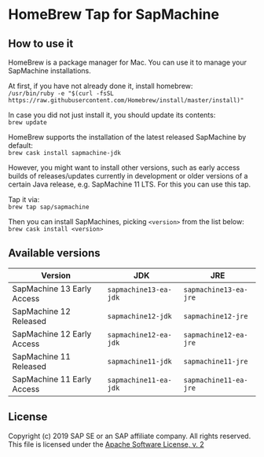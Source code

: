 # HomeBrew Tap for SapMachine

## How to use it

HomeBrew is a package manager for Mac. You can use it to manage your SapMachine installations.

At first, if you have not already done it, install homebrew:  
`/usr/bin/ruby -e "$(curl -fsSL https://raw.githubusercontent.com/Homebrew/install/master/install)"`

In case you did not just install it, you should update its contents:  
`brew update`

HomeBrew supports the installation of the latest released SapMachine by default:  
`brew cask install sapmachine-jdk`

However, you might want to install other versions, such as early access builds of releases/updates currently in development or older versions of a certain Java release, e.g. SapMachine 11 LTS. For this you can use this tap.

Tap it via:  
`brew tap sap/sapmachine`

Then you can install SapMachines, picking `<version>` from the list below:  
`brew cask install <version>`

## Available versions

| Version | JDK | JRE |
|--|--|--|
| SapMachine 13 Early Access | `sapmachine13-ea-jdk` | `sapmachine13-ea-jre` |
| SapMachine 12 Released | `sapmachine12-jdk` | `sapmachine12-jre` |
| SapMachine 12 Early Access | `sapmachine12-ea-jdk` | `sapmachine12-ea-jre` |
| SapMachine 11 Released | `sapmachine11-jdk` | `sapmachine11-jre` |
| SapMachine 11 Early Access | `sapmachine11-ea-jdk` | `sapmachine11-ea-jre` |

## License

Copyright (c) 2019 SAP SE or an SAP affiliate company. All rights reserved.  
This file is licensed under the [Apache Software License, v. 2](https://github.com/SAP/homebrew-SapMachine/blob/master/LICENSE)
